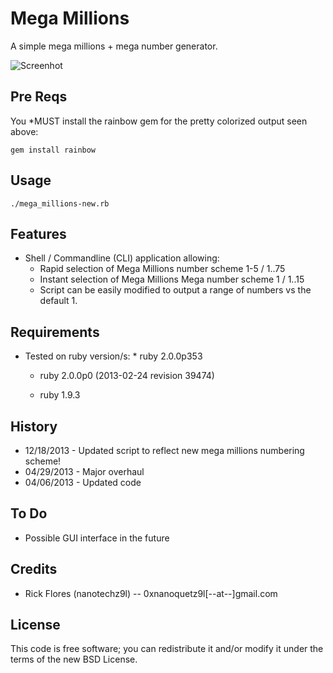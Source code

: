 
Mega Millions
==============
A simple mega millions + mega number generator.

![Screenhot](http://img843.imageshack.us/img843/5232/megamillions.png)

## Pre Reqs

You *MUST install the rainbow gem for the pretty colorized output seen above:

	gem install rainbow
	

## Usage
	./mega_millions-new.rb
	

## Features
* Shell / Commandline (CLI) application allowing:
	* Rapid selection of Mega Millions number scheme 1-5 / 1..75
	* Instant selection of Mega Millions Mega number scheme 1 / 1..15
	* Script can be easily modified to output a range of numbers vs the default 1.

## Requirements
* Tested on ruby version/s:
        * ruby 2.0.0p353

	* ruby 2.0.0p0 (2013-02-24 revision 39474)
	
	* ruby 1.9.3

## History
* 12/18/2013 - Updated script to reflect new mega millions numbering scheme!
* 04/29/2013 - Major overhaul
* 04/06/2013 - Updated code 

## To Do
* Possible GUI interface in the future

## Credits
* Rick Flores (nanotechz9l) -- 0xnanoquetz9l[--at--]gmail.com

## License
This code is free software; you can redistribute it and/or modify it under the
terms of the new BSD License.
